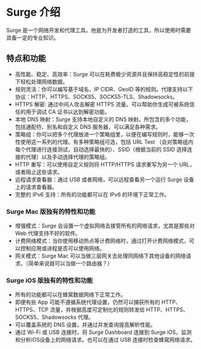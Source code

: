 # Surge 介绍
Surge 是一个网络开发和代理工具。他是为开发者打造的工具，所以使用时需要具备一定的专业知识。

## 特点和功能

- 高性能、稳定、高效率：Surge 可以在耗费极少资源并且保持高稳定性的前提下轻松处理网络数据。
- 规则灵活：你可以编写基于域名、IP CIDR、GeoID 等的规则。代理支持以下协议：HTTP、HTTPS、SOCKS5、SOCKS5-TLS、Shadowsocks。
- HTTPS 解密: 通过中间人攻击解密 HTTPS 流量。可以帮助你生成可被系统信任的用于调试 CA 证书以达到解密功能。
- 本地 DNS 映射：Surge 支持本地自定义的 DNS 映射。所包含的多个功能，包括通配符、别名和自定义 DNS 服务器，可以满足各种需求。
- 策略组：你可以把多个代理放进一个策略组里，以便在编写规则时，能够一次性使用这一系列的代理。有多种策略组可选，包括 URL Test （会对策略组内每个代理进行连接测试，自动选择最快的）、SSID（根据当前的 SSID 选择连接的代理）以及手动选择代理的策略组。
- HTTP 重写：可以使用自定义规则将 HTTP/HTTPS 请求重写为另一个 URL，或者阻止这些请求。
- 远程请求查看器：通过 USB 或者网络，可以远程查看另一个运行 Surge 设备上的请求查看器。
- 完整的 IPv6 支持：所有的功能都可以在 IPv6 的环境下正常工作。

### **Surge Mac 版独有的特性和功能**

- 增强模式：Surge 会设置一个虚拟网络去接管所有的网络请求，尤其是那些对 Web 代理支持不好的软件。
- 计费网络模式：当你使用移动热点等计费网络时，通过打开计费网络模式，可以控制应用或进程是否可以使用网络。
- 网关模式：Surge Mac 可以当做三层网关去处理同网络下其他设备的网络请求。（简单来说就可以当做一个路由器？）

### **Surge iOS 版独有的特性和功能**

- 所有的功能都可以在蜂窝数据网络下正常工作。
- 即便有些 App 可能不遵循系统代理设置，仍然可以捕获所有的 HTTP、HTTPS、TCP 流量，并根据高度可定制化的规则转发给 HTTP、HTTPS、SOCKS5、Shadowsocks 代理。
- 可以覆盖系统的 DNS 设置，并通过并发查询提高解析性能。
- 通过 Wi-Fi 或 USB 连接时，将 Surge Dashboard 连接到 Surge iOS，监测和分析iOS设备上的网络请求。也可以在通过 USB 连接时检查蜂窝网络请求。

